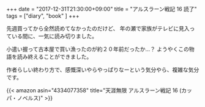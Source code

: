 +++
date = "2017-12-31T21:30:00+09:00"
title = "アルスラーン戦記 16 読了"
tags = ["diary", "book" ]
+++

先週買ってから全然読めてなかったのだけど、
年の瀬で家族がテレビに見入っている間に、一気に読み切りました。

<!--more-->

小遣い握って古本屋で買い漁ったのが約２０年前だったか…？
ようやくこの物語を読み終えることができました。

作者らしい終わり方で、感慨深いやらやっぱりなーという気分やら、複雑な気分です。

{{< amazon asin="4334077358" title="天涯無限 アルスラーン戦記 16 (カッパ・ノベルス)" >}}
